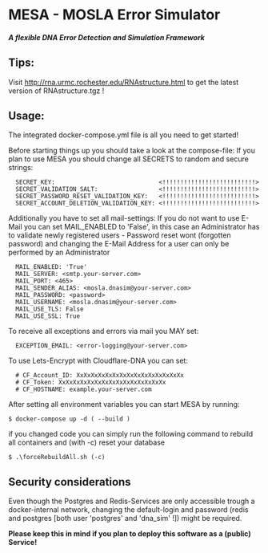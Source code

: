 # MESA - MOSLA Error Simulator
##### A flexible DNA Error Detection and Simulation Framework

## Tips:
Visit http://rna.urmc.rochester.edu/RNAstructure.html to get the latest version of RNAstructure.tgz !

## Usage:
 
The integrated docker-compose.yml file is all you need to get started!

Before starting things up you should take a look at the compose-file:
If you plan to use MESA you should change all SECRETS to random and secure strings: 
    
      SECRET_KEY:                             <!!!!!!!!!!!!!!!!!!!!!!!!!!>
      SECRET_VALIDATION_SALT:                 <!!!!!!!!!!!!!!!!!!!!!!!!!!>
      SECRET_PASSWORD_RESET_VALIDATION_KEY:   <!!!!!!!!!!!!!!!!!!!!!!!!!!>
      SECRET_ACCOUNT_DELETION_VALIDATION_KEY: <!!!!!!!!!!!!!!!!!!!!!!!!!!>

Additionally you have to set all mail-settings:
If you do not want to use E-Mail you can set MAIL_ENABLED to 'False', in this case an Administrator has to validate newly registered users - Password reset wont (forgotten password) and changing the E-Mail Address for a user can only be performed by an Administrator
      
      MAIL_ENABLED: 'True'
      MAIL_SERVER: <smtp.your-server.com>
      MAIL_PORT: <465>
      MAIL_SENDER_ALIAS: <mosla.dnasim@your-server.com>
      MAIL_PASSWORD: <password>
      MAIL_USERNAME: <mosla.dnasim@your-server.com>
      MAIL_USE_TLS: False
      MAIL_USE_SSL: True

To receive all exceptions and errors via mail you MAY set:  

      EXCEPTION_EMAIL: <error-logging@your-server.com>

To use Lets-Encrypt with Cloudflare-DNA you can set: 

      # CF_Account_ID: XxXxXxXxXxXxXxXxXxXxXxXxXxXxXx
      # CF_Token: XxXxXxXxXxXxXxXxXxXxXxXxXxXxXx
      # CF_HOSTNAME: example.your-server.com

After setting all environment variables you can start MESA by running:

    $ docker-compose up -d ( --build )

if you changed code you can simply run the following command to rebuild all containers and (with -c) reset your database

    $ .\forceRebuildAll.sh (-c)

## Security considerations
Even though the Postgres and Redis-Services are only accessible trough a docker-internal network, changing the default-login  and password (redis and postgres [both user 'postgres' and 'dna_sim' !]) might be required. 

**Please keep this in mind if you plan to deploy this software as a (public) Service!**